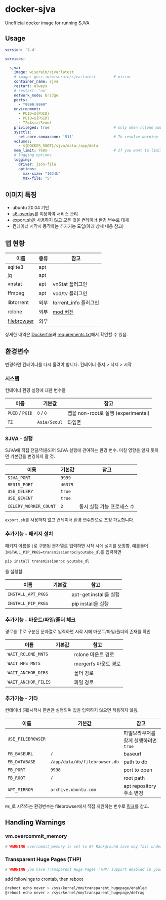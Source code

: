 # docker-sjva

Unofficial docker image for running SJVA

## Usage

```yaml
version: '2.4'

services:

  sjva:
    image: wiserain/sjva:latest
    # image: ghcr.io/wiserain/sjva:latest        # mirror
    container_name: sjva
    restart: always
    # restart: 'no'
    network_mode: bridge
    ports:
      - "9999:9999"
    environment:
      - PUID=${PUID}
      - PGID=${PGID}
      - TZ=Asia/Seoul
    privileged: true                             # only when rclone mount used
    sysctls:
      net.core.somaxconn: '511'                  # To resolve warning
    volumes:
      - ${DOCKER_ROOT}/sjva/data:/app/data
    mem_limit: 768m                              # If you want to limit memory usage
    # logging options
    logging:
      driver: json-file
      options:
        max-size: "1024k"
        max-file: "5"
```

## 이미지 특징

- ubuntu 20.04 기반
- [s6-overlay](https://github.com/just-containers/s6-overlay)를 이용하여 서비스 관리
- export.sh을 사용하지 않고 모든 것을 컨테이너 환경 변수로 대체
- 컨테이너 시작시 동작하는 추가기능 도입(아래 상세 내용 참고)

## 앱 현황

| 이름 | 종류 | 참고 |
|--|--|--|
| sqlite3 | apt |  |
| jq | apt |  |
| vnstat | apt | vnStat 플러그인 |
| ffmpeg | apt | vod/tv 플러그인 |
| libtorrent | 외부 | torrent_info 플러그인 |
| rclone | 외부 | [mod 버전](https://github.com/wiserain/rclone/releases) |
| [filebrowser](https://github.com/filebrowser/filebrowser/releases) | 외부 |  |

상세한 내역은 [Dockerfile](https://github.com/wiserain/docker-sjva/blob/master/Dockerfile)과 [requirements.txt](https://github.com/wiserain/docker-sjva/blob/master/requirements.txt)에서 확인할 수 있음.

## 환경변수

변경하면 컨테이너를 다시 올려야 합니다. 컨테이너 중지 > 삭제 > 시작

### 시스템

컨테이너 환경 설정에 대한 변수들

| 이름 | 기본값 | 참고 |
|--|--|--|
| `PUID` / `PGID` | `0` / `0` | 앱을 non-root로 실행 (experimental) |
| `TZ` | `Asia/Seoul` | 타임존 |

### SJVA - 실행

SJVA에 직접 전달/적용되어 SJVA 실행에 관여하는 환경 변수. 미칠 영향을 알지 못하면 기본값을 변경하지 말 것.

| 이름 | 기본값 | 참고 |
|--|--|--|
| `SJVA_PORT` | `9999` |  |
| `REDIS_PORT` | `46379` |  |
| `USE_CELERY` | `true` |  |
| `USE_GEVENT` | `true` |  |
| `CELERY_WORKER_COUNT` | `2` | 동시 실행 가능 프로세스 수 |

`export.sh`를 사용하지 않고 컨테이너 환경 변수만으로 조정 가능합니다.

### 추가기능 - 패키지 설치

패키지 이름을 `|`로 구분된 문자열로 입력하면 시작 시에 설치를 보장함. 예를들어 `INSTALL_PIP_PKGS=transmissionrpc|youtube_dl`를 입력하면 

```bash
pip install transmissionrpc youtube_dl
```

를 실행함.

| 이름 | 기본값 | 참고 |
|--|--|--|
| `INSTALL_APT_PKGS` |  | apt-get install을 실행 |
| `INSTALL_PIP_PKGS` |  | pip install을 실행 |

### 추가기능 - 마운트/파일/폴더 체크

경로를 '|'로 구분된 문자열로 입력하면 시작 시에 마운트/파일/폴더의 존재를 확인

| 이름 | 기본값 | 참고 |
|--|--|--|
| `WAIT_RCLONE_MNTS` |  | rclone 마운트 경로 |
| `WAIT_MFS_MNTS` |  | mergerfs 마운트 경로 |
| `WAIT_ANCHOR_DIRS` |  | 폴더 경로 |
| `WAIT_ANCHOR_FILES` |  | 파일 경로 |

### 추가기능 - 기타

컨테이너 (재)시작시 한번만 실행되며 값을 입력하지 않으면 적용하지 않음.

| 이름 | 기본값 | 참고 |
|--|--|--|
| `USE_FILEBROWSER` |  | 파일브라우저를 함께 실행하려면 `true` |
| `FB_BASEURL` | `/` | baseurl |
| `FB_DATABASE` | `/app/data/db/filebrowser.db` | path to db |
| `FB_PORT` | `9998` | port to open |
| `FB_ROOT` | `/` | root path |
| `APT_MIRROR` | `archive.ubuntu.com` | apt repository 주소 변경 |

`FB_`로 시작하는 환경변수는 filebrowser에서 직접 지원하는 변수로 [링크](https://filebrowser.org/cli/filebrowser)를 참고.

## Handling Warnings

### vm.overcommit_memory

```bash
# WARNING overcommit_memory is set to 0! Background save may fail under low memory condition. To fix this issue add 'vm.overcommit_memory = 1' to /etc/sysctl.conf and then reboot or run the command 'sysctl vm.overcommit_memory=1' for this to take effect.
```

### Transparent Huge Pages (THP)

```bash
# WARNING you have Transparent Huge Pages (THP) support enabled in your kernel. This will create latency and memory usage issues with Redis. To fix this issue run the command 'echo never > /sys/kernel/mm/transparent_hugepage/enabled' as root, and add it to your /etc/rc.local in order to retain the setting after a reboot. Redis must be restarted after THP is disabled.
```

add followings to crontab, then reboot

```bash
@reboot echo never > /sys/kernel/mm/transparent_hugepage/enabled
@reboot echo never > /sys/kernel/mm/transparent_hugepage/defrag
```
